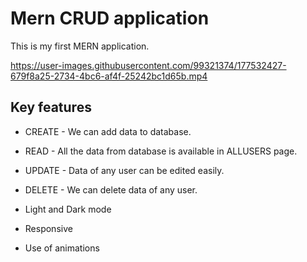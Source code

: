 # Mern CRUD application
This is my first MERN application.



https://user-images.githubusercontent.com/99321374/177532427-679f8a25-2734-4bc6-af4f-25242bc1d65b.mp4


## Key features
- CREATE - We can add data to database.
- READ - All the data from database is available in ALLUSERS page.
- UPDATE - Data of any user can be edited easily.
- DELETE - We can delete data of any user.

- Light and Dark mode
- Responsive
- Use of animations
